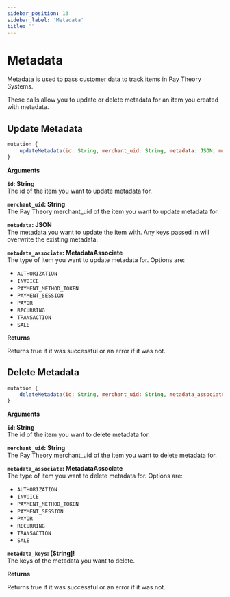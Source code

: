 ```yaml
---
sidebar_position: 13
sidebar_label: 'Metadata'
title: ""
---
```


# Metadata

Metadata is used to pass customer data to track items in Pay Theory Systems.

These calls allow you to update or delete metadata for an item you created with metadata.

## Update Metadata

```js
mutation {
    updateMetadata(id: String, merchant_uid: String, metadata: JSON, metadata_associate: MetadataAssociate)
}
```

**Arguments**

**`id`: String**  
The id of the item you want to update metadata for.

**`merchant_uid`: String**  
The Pay Theory merchant_uid of the item you want to update metadata for.

**`metadata`: JSON**  
The metadata you want to update the item with. Any keys passed in will overwrite the existing metadata.

**`metadata_associate`: MetadataAssociate**  
The type of item you want to update metadata for. Options are:

* `AUTHORIZATION`
* `INVOICE`
* `PAYMENT_METHOD_TOKEN`
* `PAYMENT_SESSION`
* `PAYOR`
* `RECURRING`
* `TRANSACTION`
* `SALE`

**Returns**

Returns true if it was successful or an error if it was not.

## Delete Metadata

```js
mutation {
    deleteMetadata(id: String, merchant_uid: String, metadata_associate: MetadataAssociate, metadata_keys: [String]!)
}
```

**Arguments**

**`id`: String**  
The id of the item you want to delete metadata for.

**`merchant_uid`: String**  
The Pay Theory merchant_uid of the item you want to delete metadata for.

**`metadata_associate`: MetadataAssociate**  
The type of item you want to delete metadata for. Options are:

* `AUTHORIZATION`
* `INVOICE`
* `PAYMENT_METHOD_TOKEN`
* `PAYMENT_SESSION`
* `PAYOR`
* `RECURRING`
* `TRANSACTION`
* `SALE`

**`metadata_keys`: [String]!**  
The keys of the metadata you want to delete.

**Returns**

Returns true if it was successful or an error if it was not.
